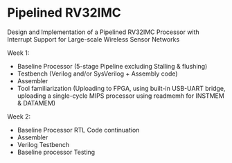 # Pipelined RV32IMC
Design and Implementation of a Pipelined RV32IMC Processor with Interrupt Support for Large-scale Wireless Sensor Networks

Week 1:
  + Baseline Processor (5-stage Pipeline excluding Stalling & flushing)
  + Testbench (Verilog and/or SysVerilog + Assembly code)
  + Assembler
  + Tool familiarization (Uploading to FPGA, using built-in USB-UART bridge, uploading a single-cycle MIPS processor using readmemh for INSTMEM & DATAMEM)

Week 2:
  + Baseline Processor RTL Code continuation
  + Assembler
  + Verilog Testbench
  + Baseline processor Testing
